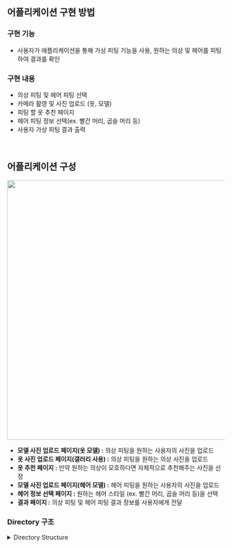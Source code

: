 ## 어플리케이션 구현 방법

### 구현 기능
- 사용자가 애플리케이션을 통해 가상 피팅 기능을 사용, 원하는 의상 및 헤어를 피팅하여 결과를 확인

### 구현 내용 
-	의상 피팅 및 헤어 피팅 선택
-	카메라 촬영 및 사진 업로드 (옷, 모델)
-	피팅 할 옷 추천 페이지 
-	헤어 피팅 정보 선택(ex. 빨간 머리, 곱슬 머리 등)
-	사용자 가상 피팅 결과 출력


<br>



## 어플리케이션 구성

<!--
File Type | files
--|--
<b>javafile.java</b> | MainActivity → SubActivity2 → … → SubActivity3_1 → SubActivity3_1_1  → … 
<b>layout.xml</b> | activity_main → activity_sub2 → … → activity_sub31 → activity_sub311  → … 
-->

<p align="center">
<img src="https://github.com/VIP-Projects/V-Fit-App/assets/53934639/e75deef4-4193-44c0-bb22-4688aa068520" style="width:600px"></p>



-	<b> 모델 사진 업로드 페이지(옷 모델) :</b> 의상 피팅을 원하는 사용자의 사진을 업로드
-	<b> 옷 사진 업로드 페이지(갤러리 사용) :</b> 의상 피팅을 원하는 의상 사진을 업로드
-	<b> 옷 추천 페이지 :</b> 만약 원하는 의상이 모호하다면 자체적으로 추천해주는 사진을 선정
-	<b> 모델 사진 업로드 페이지(헤어 모델) :</b> 헤어 피팅을 원하는 사용자의 사진을 업로드
-	<b> 헤어 정보 선택 페이지 :</b> 원하는 헤어 스타일 (ex. 빨간 머리, 곱슬 머리 등)을 선택
-	<b> 결과 페이지 :</b> 의상 피팅 및 헤어 피팅 결과 정보를 사용자에게 전달


### Directory 구조

<details>
<summary>Directory Structure</summary>
<div markdown="1">

  ```
application dir
  ```

</div>



